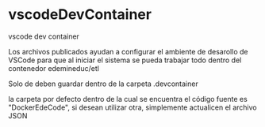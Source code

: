 # vscodeDevContainer
vscode dev container

Los archivos publicados ayudan a configurar el ambiente de desarollo de VSCode para que al iniciar el sistema se pueda trabajar todo dentro del contenedor edemineduc/etl

Solo de deben guardar dentro de la carpeta .devcontainer

la carpeta por defecto dentro de la cual se encuentra el código fuente es "DockerEdeCode", si desean utilizar otra, simplemente actualicen el archivo JSON

